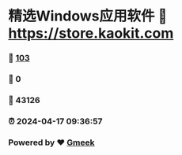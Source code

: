 # 精选Windows应用软件 :link: https://store.kaokit.com 
### :page_facing_up: [103](https://store.kaokit.com/tag.html) 
### :speech_balloon: 0 
### :hibiscus: 43126 
### :alarm_clock: 2024-04-17 09:36:57 
### Powered by :heart: [Gmeek](https://github.com/Meekdai/Gmeek)
